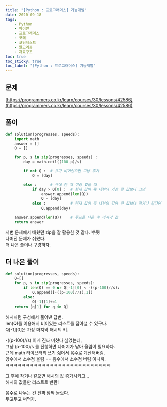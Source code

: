```yaml
---
title: "[Python : 프로그래머스] 기능개발"
date: 2020-09-18
tags:
    - Python
    - 파이썬
    - 프로그래머스
    - 코테
    - 코딩테스트
    - 알고리즘
    - 자료구조
toc: true
toc_sticky: true
toc_label: "[Python : 프로그래머스] 기능개발"
---
```

## 문제
[https://programmers.co.kr/learn/courses/30/lessons/42586](https://programmers.co.kr/learn/courses/30/lessons/42586)
## 풀이
```python
def solution(progresses, speeds):
    import math
    answer = []
    Q = []

    for p, s in zip(progresses, speeds) :
        day = math.ceil((100-p)/s)

        if not Q :  # 큐가 비어있으면 그냥 추가
            Q = [day]

        else :      # 큐에 한 개 이상 있을 때
            if day > Q[0] :  # 현재 값이 큐 내부의 가장 큰 값보다 크면
                answer.append(len(Q))
                Q = [day]
            else :           # 현재 값이 큐 내부의 갖아 큰 값보다 작거나 같다면
                Q.append(day)

    answer.append(len(Q))    # 루프를 나온 후 마지막 값
    return answer
```
저번 문제에서 배웠던 zip을 잘 활용한 것 같다. 뿌듯!  
나머진 문제가 쉬웠다.  
더 나은 풀이나 구경하자.  
  
## 더 나은 풀이
```python
def solution(progresses, speeds):
    Q=[]
    for p, s in zip(progresses, speeds):
        if len(Q) == 0 or Q[-1][0] < -((p-100)//s):
            Q.append([-((p-100)//s),1])
        else:
            Q[-1][1]+=1
    return [q[1] for q in Q]
```
해시처럼 구성해서 풀어낸 답변.  
len(Q)를 이용해서 비어있는 리스트를 잡아낼 수 있구나.  
Q[-1][0]은 가장 마지막 해시의 키.  
  
-((p-100)//s) 이게 진짜 미쳤다 싶었는데,  
그냥 (p-100)/s 를 진행하면 나머지가 남아 올림이 필요하다.  
근데 math 라이브러리 쓰기 싫어서 음수로 계산해버림.  
양수에서 소수점 올림 == 음수에서 소수점 버림 이니까.  
ㅋㅋㅋㅋㅋㅋㅋㅋㅋㅋㅋㅋㅋㅋㅋㅋㅋㅋㅋㅋㅋㅋㅋㅋㅋㅋ  
  
그 후에 작거나 같으면 해시의 값 증가시키고...  
해시의 값들만 리스트로 반환!  
  
음수로 나누는 건 진짜 깜짝 놀랐다.  
두고두고 써먹자.  
